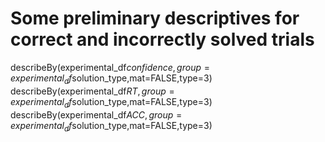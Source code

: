 # Some preliminary descriptives for correct and incorrectly solved trials
describeBy(experimental_df$confidence, group=experimental_df$solution_type,mat=FALSE,type=3)
describeBy(experimental_df$RT, group=experimental_df$solution_type,mat=FALSE,type=3)
describeBy(experimental_df$ACC, group=experimental_df$solution_type,mat=FALSE,type=3)
